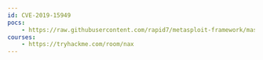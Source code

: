 ```yaml
---
id: CVE-2019-15949
pocs:
    - https://raw.githubusercontent.com/rapid7/metasploit-framework/master/modules/exploits/linux/http/nagios_xi_authenticated_rce.rb
courses:
    - https://tryhackme.com/room/nax
---
```

